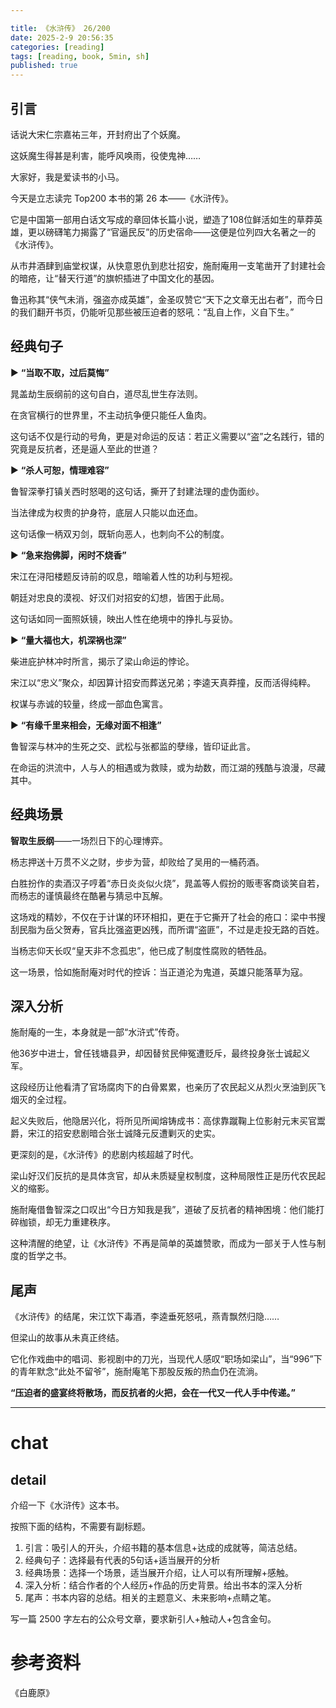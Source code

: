 ```yaml
---

title: 《水浒传》 26/200
date: 2025-2-9 20:56:35 
categories: [reading]
tags: [reading, book, 5min, sh]
published: true
---
```



## 引言  

话说大宋仁宗嘉祐三年，开封府出了个妖魔。

这妖魔生得甚是利害，能呼风唤雨，役使鬼神……

大家好，我是爱读书的小马。

今天是立志读完 Top200 本书的第 26 本——《水浒传》。

它是中国第一部用白话文写成的章回体长篇小说，塑造了108位鲜活如生的草莽英雄，更以磅礴笔力揭露了“官逼民反”的历史宿命——这便是位列四大名著之一的《水浒传》。

从市井酒肆到庙堂权谋，从快意恩仇到悲壮招安，施耐庵用一支笔凿开了封建社会的暗疮，让“替天行道”的旗帜插进了中国文化的基因。

鲁迅称其“侠气未消，强盗亦成英雄”，金圣叹赞它“天下之文章无出右者”，而今日的我们翻开书页，仍能听见那些被压迫者的怒吼：“乱自上作，义自下生。”  

## 经典句子 

▶ **“当取不取，过后莫悔”**  

晁盖劫生辰纲前的这句自白，道尽乱世生存法则。

在贪官横行的世界里，不主动抗争便只能任人鱼肉。

这句话不仅是行动的号角，更是对命运的反诘：若正义需要以“盗”之名践行，错的究竟是反抗者，还是逼人至此的世道？  

▶  **“杀人可恕，情理难容”**  

鲁智深拳打镇关西时怒喝的这句话，撕开了封建法理的虚伪面纱。

当法律成为权贵的护身符，底层人只能以血还血。

这句话像一柄双刃剑，既斩向恶人，也刺向不公的制度。  

▶  **“急来抱佛脚，闲时不烧香”**  

宋江在浔阳楼题反诗前的叹息，暗喻着人性的功利与短视。

朝廷对忠良的漠视、好汉们对招安的幻想，皆困于此局。

这句话如同一面照妖镜，映出人性在绝境中的挣扎与妥协。  

▶  **“量大福也大，机深祸也深”**  

柴进庇护林冲时所言，揭示了梁山命运的悖论。

宋江以“忠义”聚众，却因算计招安而葬送兄弟；李逵天真莽撞，反而活得纯粹。

权谋与赤诚的较量，终成一部血色寓言。  

▶  **“有缘千里来相会，无缘对面不相逢”**  

鲁智深与林冲的生死之交、武松与张都监的孽缘，皆印证此言。

在命运的洪流中，人与人的相遇或为救赎，或为劫数，而江湖的残酷与浪漫，尽藏其中。  

## 经典场景

**智取生辰纲**——一场烈日下的心理博弈。

杨志押送十万贯不义之财，步步为营，却败给了吴用的一桶药酒。

白胜扮作的卖酒汉子哼着“赤日炎炎似火烧”，晁盖等人假扮的贩枣客商谈笑自若，而杨志的谨慎最终在酷暑与猜忌中瓦解。

这场戏的精妙，不仅在于计谋的环环相扣，更在于它撕开了社会的疮口：梁中书搜刮民脂为岳父贺寿，官兵比强盗更凶残，而所谓“盗匪”，不过是走投无路的百姓。

当杨志仰天长叹“皇天非不念孤忠”，他已成了制度性腐败的牺牲品。

这一场景，恰如施耐庵对时代的控诉：当正道沦为鬼道，英雄只能落草为寇。  

## 深入分析

施耐庵的一生，本身就是一部“水浒式”传奇。

他36岁中进士，曾任钱塘县尹，却因替贫民伸冤遭贬斥，最终投身张士诚起义军。

这段经历让他看清了官场腐肉下的白骨累累，也亲历了农民起义从烈火烹油到灰飞烟灭的全过程。

起义失败后，他隐居兴化，将所见所闻熔铸成书：高俅靠蹴鞠上位影射元末买官鬻爵，宋江的招安悲剧暗合张士诚降元反遭剿灭的史实。  

更深刻的是，《水浒传》的悲剧内核超越了时代。

梁山好汉们反抗的是具体贪官，却从未质疑皇权制度，这种局限性正是历代农民起义的缩影。

施耐庵借鲁智深之口叹出“今日方知我是我”，道破了反抗者的精神困境：他们能打碎枷锁，却无力重建秩序。

这种清醒的绝望，让《水浒传》不再是简单的英雄赞歌，而成为一部关于人性与制度的哲学之书。  

## 尾声

《水浒传》的结尾，宋江饮下毒酒，李逵垂死怒吼，燕青飘然归隐……

但梁山的故事从未真正终结。

它化作戏曲中的唱词、影视剧中的刀光，当现代人感叹“职场如梁山”，当“996”下的青年默念“此处不留爷”，施耐庵笔下那股反叛的热血仍在流淌。  

**“压迫者的盛宴终将散场，而反抗者的火把，会在一代又一代人手中传递。”**  


------------------------------------------------------------------------

# chat

## detail

介绍一下《水浒传》这本书。

按照下面的结构，不需要有副标题。

1. 引言：吸引人的开头，介绍书籍的基本信息+达成的成就等，简洁总结。
2. 经典句子：选择最有代表的5句话+适当展开的分析
3. 经典场景：选择一个场景，适当展开介绍，让人可以有所理解+感触。
4. 深入分析：结合作者的个人经历+作品的历史背景。给出书本的深入分析
5. 尾声：书本内容的总结。相关的主题意义、未来影响+点睛之笔。

写一篇 2500 字左右的公众号文章，要求新引人+触动人+包含金句。


# 参考资料

 《白鹿原》

